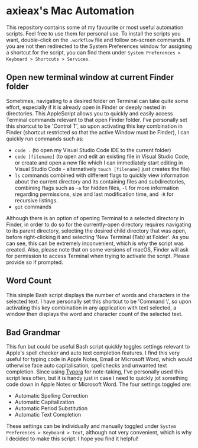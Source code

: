 # axieax's Mac Automation
This repository contains some of my favourite or most useful automation scripts. Feel free to use them for personal use. To install the scripts you want, double-click on the `.workflow` file and follow on-screen commands. If you are not then redirected to the System Preferences window for assigning a shortcut for the script, you can find them under `System Preferences > Keyboard > Shortcuts > Services`.

## Open new terminal window at current Finder folder
Sometimes, navigating to a desired folder on Terminal can take quite some effort, especially if it is already open in Finder or deeply nested in directories. This AppleScript allows you to quickly and easily access Terminal commands relevant to that open Finder folder. I've personally set this shortcut to be 'Control T', so upon activating this key combination in Finder (shortcut restricted so that the active Window must be Finder), I can quickly run commands such as:
- `code .` (to open my Visual Studio Code IDE to the current folder)
- `code [filename]` (to open and edit an existing file in Visual Studio Code, or create and open a new file which I can immediately start editing in Visual Studio Code - alternatively `touch [filename]` just creates the file)
- `ls` commands combined with different flags to quickly view information about the current directory and its containing files and subdirectories, combining flags such as `-a` for hidden files, `-l` for more information regarding permissions, size and last modification time, and `-R` for recursive listings. 
- `git` commands

Although there is an option of opening Terminal to a selected directory in Finder, in order to do so for the currently-open directory requires navigating to its parent directory, selecting the desired child directory that was open, before right-clicking it and selecting 'New Terminal (Tab) at Folder'. As you can see, this can be extremely inconvenient, which is why the script was created. Also, please note that on some versions of macOS, Finder will ask for permission to access Terminal when trying to activate the script. Please provide so if prompted.

## Word Count
This simple Bash script displays the number of words and characters in the selected text. I have personally set this shortcut to be 'Command \\', so upon activating this key combination in any application with text selected, a window then displays the word and character count of the selected text. 

## Bad Grandmar
This fun but could be useful Bash script quickly toggles settings relevant to Apple's spell checker and auto text completion features. I find this very useful for typing code in Apple Notes, Email or Microsoft Word, which would otherwise face auto capitalisation, spellchecks and unwanted text completion. Since using [Typora](https://typora.io/) for note-taking, I've personally used this script less often, but it is handy just in case I need to quickly jot something code down in Apple Notes or Microsoft Word. The four settings toggled are:
- Automatic Spelling Correction
- Automatic Capitalization
- Automatic Period Substitution
- Automatic Text Completion

These settings can be individually and manually toggled under `System Preferences > Keyboard > Text`, although not very convenient, which is why I decided to make this script. I hope you find it helpful!
